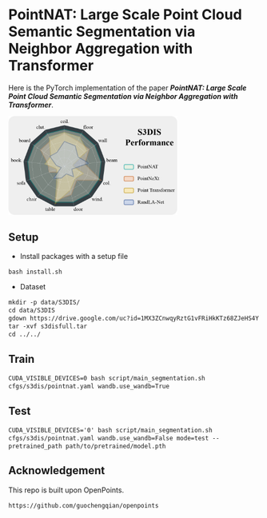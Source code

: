 # PointNAT: Large Scale Point Cloud Semantic Segmentation via Neighbor Aggregation with Transformer

Here is the PyTorch implementation of the paper **_PointNAT: Large Scale Point Cloud Semantic Segmentation via Neighbor Aggregation with Transformer_**.

<div align='left'>
<img src="fig.jpg" alt="teaser" width="67%" />
</div>

## Setup
- Install packages with a setup file
```
bash install.sh
```
- Dataset
```
mkdir -p data/S3DIS/
cd data/S3DIS
gdown https://drive.google.com/uc?id=1MX3ZCnwqyRztG1vFRiHkKTz68ZJeHS4Y
tar -xvf s3disfull.tar
cd ../../
```

## Train
```
CUDA_VISIBLE_DEVICES=0 bash script/main_segmentation.sh cfgs/s3dis/pointnat.yaml wandb.use_wandb=True
```
## Test
```
CUDA_VISIBLE_DEVICES='0' bash script/main_segmentation.sh cfgs/s3dis/pointnat.yaml wandb.use_wandb=False mode=test --pretrained_path path/to/pretrained/model.pth
```


## Acknowledgement
This repo is built upon OpenPoints.
```
https://github.com/guochengqian/openpoints
```
